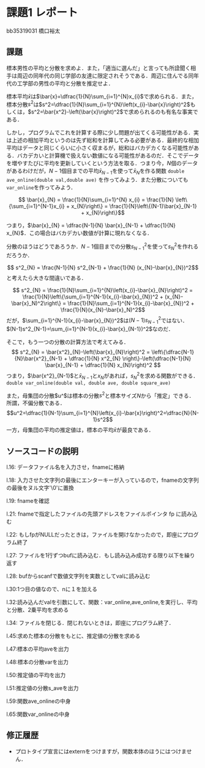 # 課題1 レポート

bb35319031 橋口裕太

## 課題

標本男性の平均と分散を求めよ．また，「適当に選んだ」と言っても所詮聞く相手は周辺の同年代の同じ学部の友達に限定されそうである．周辺に住んでる同年代の工学部の男性の平均と分散を推定せよ．
   
標本平均$\bar{x}$は$\bar{x}=\dfrac{1}{N}\sum_{i=1}^{N}x_{i}$で求められる．また，標本分散$s^2$は$s^2=\dfrac{1}{N}\sum_{i=1}^{N}\left(x_{i}-\bar{x}\right)^2$もしくは，$s^2=\bar{x^2}-\left(\bar{x}\right)^2$で求められるのも有名な事実である．

しかし，プログラムでこれを計算する際に少し問題が出てくる可能性がある．実は上述の相加平均というのは先ず総和を計算してみる必要がある．最終的な相加平均はデータと同じくらいに小さく収まるが，総和はバカデカくなる可能性がある．バカデカいと計算機で扱えない数値になる可能性があるのだ．そこでデータを増やすたびに平均を更新していくという方法を取る．つまり今，$N$個のデータがあるわけだが，$N-1$個目までの平均$\bar{x}_{N-1}$を使って$\bar{x}_{N}$を作る関数 `double ave_online(double val,double ave)` を作ってみよう．また分散についても `var_online`を作ってみよう．
   
$$ \bar{x}_{N} = \frac{1}{N}\sum_{i=1}^{N} x_{i} = \frac{1}{N} \left\{\sum_{i=1}^{N-1}x_{i} + x_{N}\right\} = \frac{1}{N}\left\{(N-1)\bar{x}_{N-1} + x_{N}\right\}$$
   
つまり，$\bar{x}_{N} = \dfrac{N-1}{N} \bar{x}_{N-1} + \dfrac{1}{N} x_{N}$．この場合はバカデカい数値が計算に現れなくなる．
   
分散のほうはどうであろうか．$N-1$個目までの分散$s^2_{N-1}$を使って$s^2_{N}$を作れるだろうか．
   
$$ s^2_{N} = \frac{N-1}{N} s^2_{N-1} + \frac{1}{N} (x_{N}-\bar{x}_{N})^2$$
と考えたら大きな間違いである．
   
$$ s^2_{N} = \frac{1}{N}\sum_{i=1}^{N}\left(x_{i}-\bar{x}_{N}\right)^2 = \frac{1}{N}\left\{\sum_{i=1}^{N-1}(x_{i}-\bar{x}_{N})^2 + (x_{N}-\bar{x}_N)^2\right\} = \frac{1}{N}\sum_{i=1}^{N-1}(x_{i}-\bar{x}_{N})^2 + \frac{1}{N}(x_{N}-\bar{x}_N)^2$$
だが，$\sum_{i=1}^{N-1}(x_{i}-\bar{x}_{N})^2$は$(N-1)s^2_{N-1}$ではない．$(N-1)s^2_{N-1}=\sum_{i=1}^{N-1}(x_{i}-\bar{x}_{N-1})^2$なのだ．

そこで，もう一つの分散の計算方法で考えてみる．
$$ s^2_{N} = \bar{x^2}_{N}-\left(\bar{x}_{N}\right)^2 = \left\{\dfrac{N-1}{N}\bar{x^2}_{N-1} + \dfrac{1}{N} x^2_{N} \right\}-\left(\dfrac{N-1}{N} \bar{x}_{N-1} + \dfrac{1}{N} x_{N}\right)^2 $$
つまり，$\bar{x^2}_{N-1}$と$\bar{x}_{N-1}$と$x_{N}$があれば，$s^2_{N}$を求める関数ができる．`double var_online(double val, double ave, double square_ave)`

また，母集団の分散$u^$は標本の分散$s^2$と標本サイズ$N$から「推定」できる．所謂，不偏分散である．
$$u^2=\dfrac{1}{N-1}\sum_{i=1}^{N}\left(x_{i}-\bar{x}\right)^2=\dfrac{N}{N-1}s^2$$
一方，母集団の平均の推定値は，標本の平均$\bar{x}$が最良である．

## ソースコードの説明

l.16: データファイル名を入力させ，fnameに格納

l.18: 入力させた文字列の最後にエンターキーが入っているので，fnameの文字列の最後をヌル文字'\0'に置換

l.19: fnameを確認

l.21: fnameで指定したファイルの先頭アドレスをファイルポインタ fp に読み込む

l.22: もしfpがNULLだったときは，ファイルを開けなかったので，即座にプログラム終了

l.27: ファイルを1行ずつbufに読み込む．もし読み込み成功する限り以下を繰り返す

l.28: bufからscanfで数値文字列を実数としてvalに読み込む

l.30:1つ目の値なので、nに１を加える

l.32:読み込んだvalを引数にして、関数：var_online,ave_online,を実行し、平均と分散、2乗平均を求める

l.34: ファイルを閉じる．閉じれないときは，即座にプログラム終了．

l.45:求めた標本の分散をもとに、推定値の分散を求める

l.47:標本の平均aveを出力

l.48:標本の分散varを出力

l.50:推定値の平均を出力

l.51:推定値の分散s_aveを出力

l.59:関数ave_onlineの中身

l.65:関数var_onlineの中身

## 修正履歴

- プロトタイプ宣言にはexternをつけますが，関数本体のほうにはつけません．

